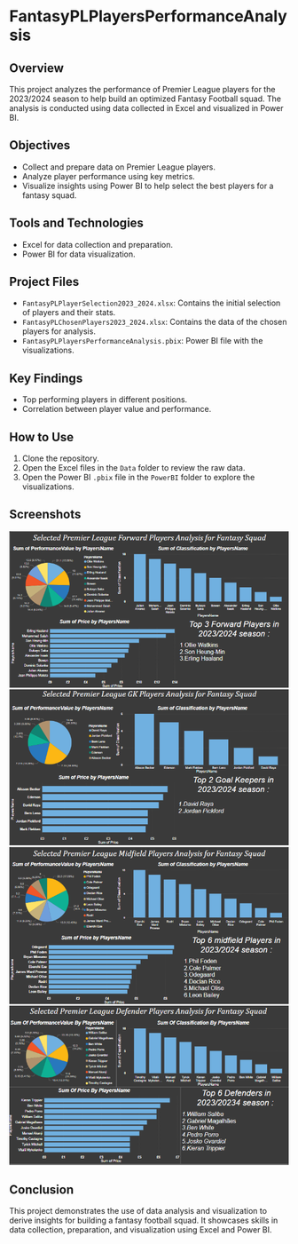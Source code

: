 # FantasyPLPlayersPerformanceAnalysis

## Overview
This project analyzes the performance of Premier League players for the 2023/2024 season to help build an optimized Fantasy Football squad. The analysis is conducted using data collected in Excel and visualized in Power BI.

## Objectives
- Collect and prepare data on Premier League players.
- Analyze player performance using key metrics.
- Visualize insights using Power BI to help select the best players for a fantasy squad.

## Tools and Technologies
- Excel for data collection and preparation.
- Power BI for data visualization.

## Project Files
- `FantasyPLPlayerSelection2023_2024.xlsx`: Contains the initial selection of players and their stats.
- `FantasyPLChosenPlayers2023_2024.xlsx`: Contains the data of the chosen players for analysis.
- `FantasyPLPlayersPerformanceAnalysis.pbix`: Power BI file with the visualizations.

## Key Findings
- Top performing players in different positions.
- Correlation between player value and performance.

## How to Use
1. Clone the repository.
2. Open the Excel files in the `Data` folder to review the raw data.
3. Open the Power BI `.pbix` file in the `PowerBI` folder to explore the visualizations.

## Screenshots
![Forward Players Analysis](ForwardPBI.png)
![Goalkeeper Players Analysis](GKPBI.png)
![Midfield Players Analysis](MidlfieldPBI.png)
![Defender Players Analysis](DefenderPBI.png)

## Conclusion
This project demonstrates the use of data analysis and visualization to derive insights for building a fantasy football squad. It showcases skills in data collection, preparation, and visualization using Excel and Power BI.
